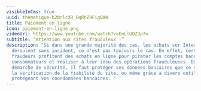 ```yaml
---
visibleInCms: true
uuid: thematique-b2NrlcXR_BqRhZ9FigQAW
title: Paiement en ligne
icon: paiement-en-ligne.png
videoUrl: https://www.youtube.com/watch?v=EnLlUOZ3p7o
subtitle: “Attention aux sites frauduleux !”
description: "Si dans une grande majorité des cas, les achats sur Internet se
  déroulent sans incident, ce n’est pas toujours le cas. En effet, certains
  fraudeurs profitent des achats en ligne pour pirater les comptes bancaires des
  consommateurs et réaliser à leur insu des opérations frauduleuses. Dans une
  démarche de sécurité, il faut protéger ses données bancaires que ce soit par
  la vérification de la fiabilité du site, ou même grâce à divers outils
  protégeant vos coordonnées bancaires. "
---
```

